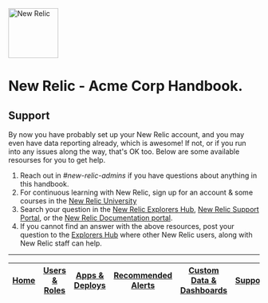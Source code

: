<img src="https://newrelic.com/assets/newrelic/source/NewRelic-logo-square.png" alt="New Relic" width="100px">


# New Relic - Acme Corp Handbook.

## Support
By now you have probably set up your New Relic account, and you may even have data reporting already, which is awesome! If not, or if you run into any issues along the way, that's OK too. Below are some available resourses for you to get help.

1. Reach out in _#new-relic-admins_ if you have questions about anything in this handbook.
2. For continuous learning with New Relic, sign up for an account & some courses in the [New Relic University](https://learn.newrelic.com/)
3. Search your question in the [New Relic Explorers Hub](https://discuss.newrelic.com/), [New Relic Support Portal](https://support.newrelic.com"), or the [New Relic Documentation portal](https://docs.newrelic.com/).
4. If you cannot find an answer with the above resources, post your question to the [Explorers Hub](https://discuss.newrelic.com/) where other New Relic users, along with New Relic staff can help.

---

|[Home](https://source.datanerd.us/rveitch/handbook/MD/home.md)	|[Users & Roles](UsersAndRoles.md)	|[Apps & Deploys](Apps%26Deploys.md)	|[Recommended Alerts](Alerts.md)	|[Custom Data & Dashboards](DashboardEvents.md)	|  [Support](support.md) |
|:---:	|:---:	|:---:	|:---:	|:---:	|:---:	|